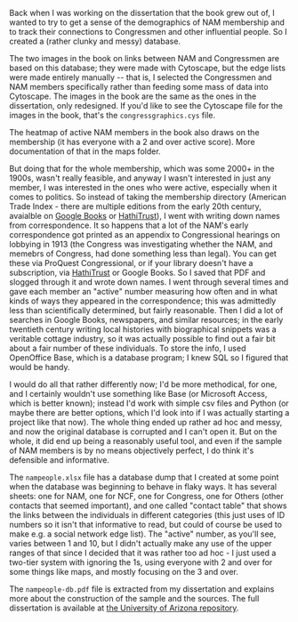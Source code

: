 Back when I was working on the dissertation that the book grew out of, I wanted to try to get a sense of the demographics of NAM membership and to track their connections to Congressmen and other influential people. So I created a (rather clunky and messy) database.

The two images in the book on links between NAM and Congressmen are based on this database; they were made with Cytoscape, but the edge lists were made entirely manually -- that is, I selected the Congressmen and NAM members specifically rather than feeding some mass of data into Cytoscape. The images in the book are the same as the ones in the dissertation, only redesigned. If you'd like to see the Cytoscape file for the images in the book, that's the `congressgraphics.cys` file.

The heatmap of active NAM members in the book also draws on the membership (it has everyone with a 2 and over active score). More documentation of that in the maps folder.

But doing that for the whole membership, which was some 2000+ in the 1900s, wasn't really feasible, and anyway I wasn't interested in just any member, I was interested in the ones who were active, especially when it comes to politics. So instead of taking the membership directory (American Trade Index - there are multiple editions from the early 20th century, avaialble on [Google Books](https://www.google.com/search?sa=X&tbm=bks&q=editions:Q-7GY11EtRMC&ved=2ahUKEwjvruvyrJvvAhXp0eAKHRwkD_kQmBYwAHoECAAQBw&biw=1359&bih=775&dpr=2) or [HathiTrust](https://catalog.hathitrust.org/Record/003935935)), I went with writing down names from correspondence. It so happens that a lot of the NAM's early correspondence got printed as an appendix to Congressional hearings on lobbying in 1913 (the Congress was investigating whether the NAM, and memebrs of Congress, had done something less than legal). You can get these via ProQuest Congressional, or if your library doesn't have a subscription, via [HathiTrust](https://catalog.hathitrust.org/Record/008611567) or Google Books.  So I saved that PDF and slogged through it and wrote down names. I went through several times and gave each member an "active" number measuring how often and in what kinds of ways they appeared in the correspondence; this was admittedly less than scientifically determined, but fairly reasonable. Then I did a lot of searches in Google Books, newspapers, and similar resources; in the early twentieth century writing local histories with biographical snippets was a veritable cottage industry, so it was actually possible to find out a fair bit about a fair number of these individuals. To store the info, I used OpenOffice Base, which is a database program; I knew SQL so I figured that would be handy. 

I would do all that rather differently now; I'd be more methodical, for one, and I certainly wouldn't use something like Base (or Microsoft Access, which is better known); instead I'd work with simple csv files and Python (or maybe there are better options, which I'd look into if I was actually starting a project like that now). The whole thing ended up rather ad hoc and messy, and now the original database is corrupted and I can't open it. But on the whole, it did end up being a reasonably useful tool, and even if the sample of NAM members is by no means objectively perfect, I do think it's defensible and informative. 

The `nampeople.xlsx` file has a database dump that I created at some point when the database was beginning to behave in flaky ways. It has several sheets: one for NAM, one for NCF, one for Congress, one for Others (other contacts that seemed important), and one called "contact table" that shows the links between the individuals in different categories (this just uses of ID numbers so it isn't that informative to read, but could of course be used to make e.g. a social network edge list). The "active" number, as you'll see, varies between 1 and 10, but I didn't actually make any use of the upper ranges of that since I decided that it was rather too ad hoc - I just used a two-tier system with ignoring the 1s, using everyone with 2 and over for some things like maps, and mostly focusing on the 3 and over.

The `nampeople-db.pdf` file is extracted from my dissertation and explains more about the construction of the sample and the sources. The full dissertation is available at [the University of Arizona repository](https://repository.arizona.edu/handle/10150/203492).


